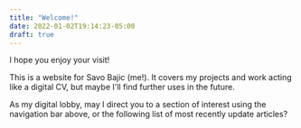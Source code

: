 ```yaml
---
title: "Welcome!"
date: 2022-01-02T19:14:23-05:00
draft: true
---
```


I hope you enjoy your visit!

This is a website for Savo Bajic (me!). It covers my projects and work acting like a digital CV, but maybe I'll find further uses in the future.

As my digital lobby, may I direct you to a section of interest using the navigation bar above, or the following list of most recently update articles?
